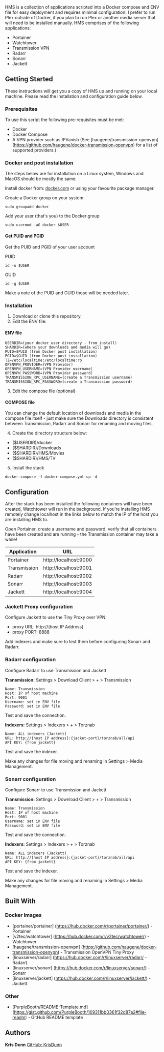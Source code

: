 
HMS is a collection of applications scripted into a Docker compose and ENV file for easy deployment and requires minimal configuration. I prefer to run Plex outside of Docker, if you plan to run Plex or another media server that will need to be installed manually. HMS comprises of the following applications:

* Portainer 
* Watchtower 
* Transmission VPN
* Radarr
* Sonarr
* Jackett

## Getting Started

These instructions will get you a copy of HMS up and running on your local machine. Please read the installation and configuration guide below. 

### Prerequisites

To use this script the following pre-requisites must be met:

* Docker
* Docker Compose
* A VPN provider such as IPVanish (See [haugene/transmission-openvpn] (https://github.com/haugene/docker-transmission-openvpn) for a list of supported providers.)

### Docker and post installation
The steps below are for installation on a Linux system, Windows and MacOS should be mostly the same.

Install docker from: [docker.com](http://docker.com) or using your favourite package  manager.

Create a Docker group on your system:
```
sudo groupadd docker
```

Add your user (that's you) to the Docker group
```
sudo usermod -aG docker $USER
```

#### Get PUID and PGID 
Get the PUID and PGID of your user account

PUID
```
id -u $USER 
```

GUID
```
id -g $USER
```

Make a note of the PUID and GUID those will be needed later.

### Installation
1. Download or clone this repository.
2. Edit the ENV file:

#### ENV file
```
USERDIR=(your docker user directory - from install)
SHARDIR=(where your downloads and media will go)
PUID=$PUID (from Docker post installation) 
PGID=$GUID (from Docker post installation)
TZ=/etc/localtime:/etc/localtime:ro
OPENVPN_PROVIDER=(VPN Provider)
OPENVPN_USERNAME=(VPN Provider username)
OPENVPN_PASSWORD=(VPN Provider password)
TRANSMISSION_RPC_USERNAME=(create a Transmission username)
TRANSMISSION_RPC_PASSWORD=(create a Transmission password)
```

3. Edit the compose file (optional)

#### COMPOSE file
You can change the default location of downloads and media in the compose file itself - just make sure the Downloads directory is consistent between Transmission, Radarr and Sonarr for renaming and moving files.

4. Create the directory structure below:

* ($USERDIR)/docker
* ($SHARDIR)/Downloads
* ($SHARDIR)/HMS/Movies
* ($SHARDIR)/HMS/TV

5. Install the stack
```
docker-compose -f docker-compose.yml up -d
```

## Configuration

After the stack has been installed the following containers will have been created, Watchtower will run in the background. If you're installing HMS remotely change localhost in the links below to match the IP of the host you are installing HMS to.

Open Portainer, create a username and password, verify that all containers have been created and are running - the Transmission container may take a while!

| Application  | URL                   |
|--------------|-----------------------|
| Portainer    | http://localhost:9000 |
| Transmission | http://localhost:9001 |
| Radarr       | http://localhost:9002 |
| Sonarr       | http://localhost:9003 |
| Jackett      | http://localhost:9004 |


### Jackett Proxy configuration
Configure Jackett to use the Tiny Proxy over VPN:

* proxy URL: http://{host IP Address}
* proxy PORT: 8888

Add indexers and make sure to test them before configuring Sonarr and Radarr.

### Radarr configuration
Configure Radarr to use Transmission and Jackett

**Transmission:** Settings > Download Client > + > Transmission

```
Name: Transmission
Host: IP of host machine
Port: 9001
Username: set in ENV file
Password: set in ENV file

```

Test and save the connection.

**Indexers:** Settings > Indexers > + > Torznab

```
Name: ALL indexers (Jackett)
URL: http://{host IP address}:{jacket-port}/torznab/all/api
API KEY: {from jackett}
```

Test and save the indexer.

Make any changes for file moving and renaming in Settings > Media Management.

### Sonarr configuration
Configure Sonarr to use Transmission and Jackett

**Transmission:** Settings > Download Client > + > Transmission

```
Name: Transmission
Host: IP of host machine
Port: 9001
Username: set in ENV file
Password: set in ENV file

```

Test and save the connection.

**Indexers:** Settings > Indexers > + > Torznab

```
Name: ALL indexers (Jackett)
URL: http://{host IP address}:{jacket-port}/torznab/all/api
API KEY: {from jackett}
```

Test and save the indexer.

Make any changes for file moving and renaming in Settings > Media Management.

## Built With

### Docker Images
* [portainer/portainer] (https://hub.docker.com/r/portainer/portainer/) - Portainer
* [v2tec/watchtower] (https://hub.docker.com/r/v2tec/watchtower/) - Watchtower
* [haugene/transmission-openvpn] (https://github.com/haugene/docker-transmission-openvpn) - Transmission OpenVPN Tiny Proxy
* [linuxserver/radarr] (https://hub.docker.com/r/linuxserver/radarr/ - Radarr)
* [linuxserver/sonarr] (https://hub.docker.com/r/linuxserver/sonarr/) - Sonarr
* [linuxserver/jackett] (https://hub.docker.com/r/linuxserver/jackett/) - Jackett 

### Other
* [PurpleBooth/README-Template.md] (https://gist.github.com/PurpleBooth/109311bb0361f32d87a2#file-readm) - GitHub README template


## Authors
**Kris Dunn**  [GitHub: KrisDunn](https://github.com/KrisDunn)



